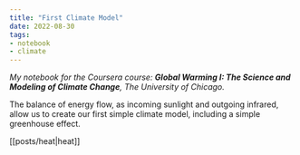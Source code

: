 ```yaml
---
title: "First Climate Model"
date: 2022-08-30
tags:
- notebook
- climate
---
```

*My notebook for the Coursera course: **Global Warming I: The Science and Modeling of Climate Change**, The University of Chicago.*

The balance of energy flow, as incoming sunlight and outgoing infrared, allow us to create our first simple climate model, including a simple greenhouse effect.

[[posts/heat|heat]]


